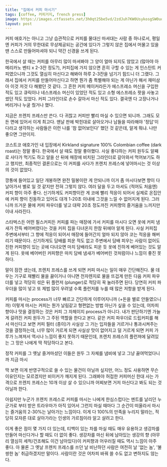 ```yaml
---
title: "집에서 커피 마시기"
tags: [coffee, 커피거지, french press]
image: https://images.ctfassets.net/3h0qt25be5vd/2zdJuh7KW0UsykosgSW0uo/70611d95a8384c4d70ca8155a7e31005/Brew_Guide-FrenchPress-Step03.jpg?w=960&h=640&fm=jpg&q=70
layout: post
---
```


커피 애호가는 아니고 그냥 습관적으로 커피를 물대신 마셔대는 사람 중 하나로서, 평일엔 커피가 거의 무한대로 무상제공되는 공간에 있다가 그렇지 않은 집에서 머물고 있을 땐 스스로 만들어마셔야 되니 약간 신경을 쓰게 된다.

한국에서 살 때는 커피를 아무리 많이 마셔봐야 그 양이 얼마 되지도 않았고 (많아야 아메리카노 벤티 x 2-3잔 정도?), 커피집에 가지 않으면 흔히 구할 수 있는 게 인스탄트 커피였으니까 그것도 열심히 마신다고 해봐야 하루 2-3잔을 넘기기 힘드니 더 그랬다. 그래서 집에서 커피를 만들어마신다고 하면 뭔가 좀 특별해야 되는 게 아닌가 해서 재미삼아 이것 저것 다 해봤던 것 같다. 그 흔한 커피 메이커라든가 에스프레소 머신을 구입한 적도 있고 큐릭이나 네스프레소 머신이 있었던 적도 있고 소형 에스프레소 팟을 사놓고 썼던 적도 있었다. 커피 그라인더로 손수 갈아서 마신 적도 있다. 결국엔 다 고장나거나 버리거나 누굴 줬거나 했다. 

지금은 프렌치 프레스만 쓴다. 다 귀찮고 커피만 빨리 마실 수 있으면 되니까. 그래도 모든 면에 있어서 이게 최고다. 맨날 판에 박힌대로 살아오거나 남들을 따라해야 '정답'이다라고 생각하는 사람들은 이런 나를 '참 없어보인다' 했던 것 같은데, 알게 뭐냐. 나만 좋으면 그만이지. 

코스트코 애호가인 내 입장에서 Kirkland signature 100% Colombian coffee (dark roast)는 정말 좋다. 한국에서 살 때도 정말 좋아했다. 사실 좋다하는 커피 원두도 알째로 사다가 먹기도 하고 알을 산 뒤에 매장에 비치된 그라인더로 갈아와서 먹어보기도 하고 했지만, 최종적인 결론으로는 이 커피를 사다가 프렌치 프레스에 넣어마시는 것 이상의 것이 없었다. 

깡통에 들어있고 일단 개봉하면 완전 밀봉이란 게 안되니까 이거 좀 마시다보면 향이 다 날아가서 별로 일 것 같지만 전혀 그렇지 않다. 여러 달을 두고 마셔도 (적어도 처음엔) 커피 향이 아주 좋다. 신기하게도 커피향이란 게 코에 빨리 적응이 되어서 실제로 온집안에 커피 향이 진동하고 있어도 대개 1-20초 이내에 그것을 느낄 수 없어지게 된다. 그러니까 뜨거운 물에 커피 파우더를 넣고 대략 20초 정도까진 커피향의 즐거움을 느끼지만 이내 사라진다. 

스타벅스든 어떤 필스커피든 커피를 파는 매장에 가서 커피를 마시다 오면 옷에 커피 냄새가 잔뜩 베어버렸다는 것을 커피 집을 다녀온지 한참 뒤에야 알게 된다. 사실 커피집 주변에서부터 그 향에 적응이 되어서 매장에 들어간지 얼마 되지 않아 코는 적응을 해버리기 때문이다. 신기하게도 담배를 피운 적도 없고 주변에서 담배 피우는 사람이 없어도 진한 커피향이 있는 곳에 다녀오면 마치 담배라도 피운 듯 옷에 진하게 베어있는 것도 알게 된다. 옷에 베어버린 커피향은 마치 담배 냄새가 베어버린 것처럼이나 느낌이 좋진 못하다. 

말이 잠깐 샜는데, 프렌치 프레스를 쓰게 되면 커피 마시는 일이 매우 간단해진다. 물 데우는 기구로 재빨리 물을 끓이거나 아니면 전자렌지로 물을 뜨겁게 만든 다음 커피 파우더를 넣고 적당히 섞은 뒤 플런저 (plunger)로 적당히 꾹 눌러주면 된다. 당연히 커피 파우더을 많이 넣고 또 제법 많이 우려낼 수록 플런저를 누를 때 많은 저항을 받게 된다. 

커피를 마시는 process가 너무 빠르고 간단하게 이루어지니까 (+돈을 별로 안들였으니까) 이렇게 마시는 커피는 뭔가 날림같고 형편없는 방법 아닌가 싶을 수 있는데, 어차피 향이나 맛을 결정하는 것은 커피 그 자체이지 process가 아니다. 내가 판단하기엔 가늘게 갈려진 커피 원두가 그 주된 역할을 한다고 본다. 같은 커피 파우더로 드립커피를 해서 마신다고 보면 커피 필터 (종이)가 사실상 그 가는 입자들을 거르거나 통과시켜주는 것을 결정하는데, 너무 많이 거르게 되면 사실상 맛이 없어지고 덜 거르게 되면 커피 가루가 느껴져서 역시나 느낌이 좋지 못하기 때문인데, 프렌치 프레스의 플런져에 달려있는 그 망은 나에게 딱 적당하다고 본다. 

정작 커피를 그 옛날 즐겨마셨던 이들은 원두 그 자체를 냄비에 넣고 그냥 끓여먹었다니까 지금 마시

딱 보면 이게 반영구적으로 쓸 수 있는 물건이 아닐까 싶지만, 어느 정도 사용하면 무슨 이유인지는 모르겠지만 비이커가 깨지게 된다. 그래봐야 허접한 커피머신 한대 사는 가격으로 프렌치 프레스는 10개 이상 살 수 있으니까 어찌보면 거저 마신다고 봐도 되는 것 아닐까 한다.

아쉽지만 누군가 프렌치 프레스로 커피를 마시는 나에게 한심스럽다는 멘트를 날리던 누군가로 부터 받은 트라우마가 아직 있어서 그런지 마실 때마다 그 순간이 떠올라서 마시는 즐거움의 2-30%는 날아가는 느낌이다. 이게 다 100%의 만족을 누리지 말라는, 적당히 모자른 대로 살아가라는 인생의 가르침이라 알고 살려고 한다. 

이게 좋은 점이 몇 가지 더 있는데, 티백이 있는 차를 마실 때도 매우 유용하고 생강차를 만들어 마신다거나 할 때도 더 없이 좋다. 생강차를 마신 뒤에 남아있는 생강의 향 (아무리 열심히 세척/건조해도 이건 남아있다)이 커피향과 어우러질 때도 역시 느낌이 아주 좋다. 아 물론 그 옛날 프렌치 프레스를 쓰던 날 비난하던 사람은 여전히 날 '없는 놈', '불쌍한 놈' 취급하겠지만 말이다. 사람이란 것은 어차피 바꿔 쓸 수도 없고 변하지도 않는다. 
